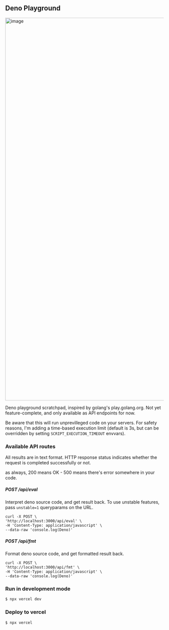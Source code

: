 ## Deno Playground

<img width="1216" alt="image" src="https://user-images.githubusercontent.com/491458/82177260-1ab14c00-9903-11ea-8119-8dfe2764a7c9.png">

Deno playground scratchpad, inspired by golang's play.golang.org. Not yet feature-complete, and only available as API endpoints for now.

Be aware that this will run unprevilleged code on your servers. For safety reasons, I'm adding a time-based execution limit (default is 3s, but can be overridden by setting `SCRIPT_EXECUTION_TIMEOUT` envvars).

### Available API routes

All results are in text format. HTTP response status indicates whether the request is completed successfully or not.

as always, 200 means OK - 500 means there's error somewhere in your code.

##### POST /api/eval
Interpret deno source code, and get result back.
To use unstable features, pass `unstable=1` queryparams on the URL.

```
curl -X POST \
'http://localhost:3000/api/eval' \
-H 'Content-Type: application/javascript' \
--data-raw 'console.log(Deno)'
```

##### POST /api/fmt
Format deno source code, and get formatted result back.

```
curl -X POST \
'http://localhost:3000/api/fmt' \
-H 'Content-Type: application/javascript' \
--data-raw 'console.log(Deno)'
```

### Run in development mode

```bash
$ npx vercel dev
```

### Deploy to vercel

```
$ npx vercel
```